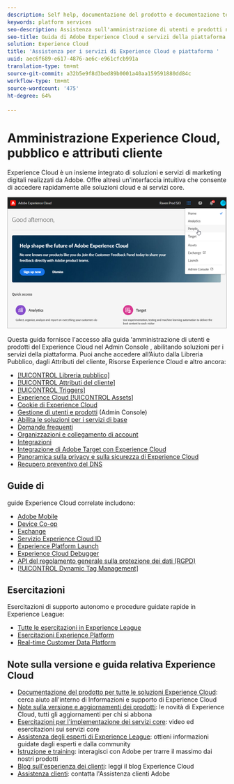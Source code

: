 ```yaml
---
description: Self help, documentazione del prodotto e documentazione tecnica per Adobe Experience Cloud. Include l'amministrazione di utenti e prodotti nel Admin Console , abilitando soluzioni per i servizi della piattaforma e aiuto nella libreria Audience, negli attributi del cliente,  risorse di Experience Cloud e altro ancora.
keywords: platform services
seo-description: Assistenza sull'amministrazione di utenti e prodotti nel Admin Console , per l'abilitazione di soluzioni per i servizi della piattaforma, e assistenza nella Libreria Pubblico, Attributi del cliente,  Risorse del Experience Cloud e altro ancora.
seo-title: Guida di Adobe Experience Cloud e servizi della piattaforma e documentazione del prodotto.
solution: Experience Cloud
title: 'Assistenza per i servizi di Experience Cloud e piattaforma '
uuid: aec6f689-e617-4876-ae6c-e961cfcb991a
translation-type: tm+mt
source-git-commit: a32b5e9f8d3bed89b0001a40aa159591880dd84c
workflow-type: tm+mt
source-wordcount: '475'
ht-degree: 64%

---
```



# Amministrazione  Experience Cloud, pubblico e attributi cliente

Experience Cloud è un insieme integrato di soluzioni e servizi di marketing digitali realizzati da Adobe. Offre altresì un&#39;interfaccia intuitiva che consente di accedere rapidamente alle soluzioni cloud e ai servizi core.

![Experience Cloud](assets/cloud-pulldown.png)

Questa guida fornisce l&#39;accesso alla guida &#39;amministrazione di utenti e prodotti del Experience Cloud nel Admin Console , abilitando soluzioni per i servizi della piattaforma. Puoi anche accedere all’Aiuto dalla Libreria Pubblico, dagli Attributi del cliente,  Risorse Experience Cloud e altro ancora:

* [[!UICONTROL Libreria pubblico]](audience-library/audience-library.md)
* [[!UICONTROL Attributi del cliente]](attributes/attributes.md)
* [[!UICONTROL Triggers]](activation/triggers.md)
* [Experience Cloud [!UICONTROL Assets]](experience-cloud-assets/experience-cloud-assets.md)
* [Cookie di Experience Cloud](cookies/cookies-privacy.md)
* [Gestione di utenti e prodotti](admin-getting-started/admin-getting-started.md) (Admin Console)
* [Abilita le soluzioni per i servizi di base](core-services/core-services.md)
* [Domande frequenti](admin-getting-started/admin-getting-started.md)
* [Organizzazioni e collegamento di account](admin-getting-started/organizations.md)
* [Integrazioni](marketing-cloud-integrations.md)
* [Integrazione di Adobe Target con Experience Cloud](https://docs.adobe.com/content/help/it-IT/target/using/integrate/a4t/a4t.html)
* [Panoramica sulla privacy e sulla sicurezza di Experience Cloud](assets/Adobe-Marketing-Cloud-Privacy-and-Security-Overview.pdf)
* [Recupero preventivo del DNS](admin-getting-started/admin-getting-started.md#concept_6BC8C6856E3644F8956D7AD0A96383B7)

## Guide di 

 guide Experience Cloud correlate includono:

* [Adobe Mobile](https://docs.adobe.com/content/help/it-IT/mobile-services/using/home.html)
* [Device Co-op](https://docs.adobe.com/content/help/it-IT/device-co-op/using/home.html)
* [Exchange](https://experiencecloud.adobeexchange.com/)
* [Servizio Experience Cloud ID](https://docs.adobe.com/content/help/it-IT/id-service/using/home.html)
* [Experience Platform Launch](https://docs.adobe.com/content/help/it-IT/launch/using/overview.html)
* [Experience Cloud Debugger](https://docs.adobe.com/content/help/it-IT/debugger/using/experience-cloud-debugger.html)
* [API del regolamento generale sulla protezione dei dati (RGPD)](https://www.adobe.io/apis/experiencecloud/gdpr.html)
* [[!UICONTROL Dynamic Tag Management]](https://docs.adobe.com/content/help/it-IT/dtm/using/dtm-home.html)

## Esercitazioni

Esercitazioni di supporto autonomo e procedure guidate rapide in Experience League:

* [Tutte le esercitazioni in Experience League](https://experienceleague.corp.adobe.com/?lang=en#quick-how-tos)
* [Esercitazioni  Experience Platform](https://experienceleague.corp.adobe.com/docs/core-services-learn/tutorials/overview.html?lang=en)
* [Real-time Customer Data Platform](https://experienceleague.corp.adobe.com/docs/platform-learn/tutorials/rtcdp/understanding-the-real-time-customer-data-platform.html?lang=en)

## Note sulla versione e guida relativa  Experience Cloud

* [Documentazione del prodotto per tutte le soluzioni Experience Cloud](https://docs.adobe.com/content/help/it-IT/experience-cloud/user-guides/home.html): cerca aiuto all&#39;interno di Informazioni e supporto di Experience Cloud
* [Note sulla versione e aggiornamenti dei prodotti](https://docs.adobe.com/content/help/it-IT/release-notes/experience-cloud/current.html): le novità di Experience Cloud, tutti gli aggiornamenti per chi si abbona
* [Esercitazioni per l&#39;implementazione dei servizi core](https://docs.adobe.com/content/help/en/core-services-learn/tutorials/overview.html): video ed esercitazioni sui servizi core
* [Assistenza degli esperti di Experience League](https://landing.adobe.com/experience-league/): ottieni informazioni guidate dagli esperti e dalla community
* [Istruzione e training](https://helpx.adobe.com/it/learning.html?promoid=KAUDK): interagisci con Adobe per trarre il massimo dai nostri prodotti
* [Blog sull&#39;esperienza dei clienti](https://theblog.adobe.com/customer-experience/): leggi il blog Experience Cloud
* [Assistenza clienti](https://helpx.adobe.com/it/contact/enterprise-support.ec.html): contatta l&#39;Assistenza clienti Adobe
